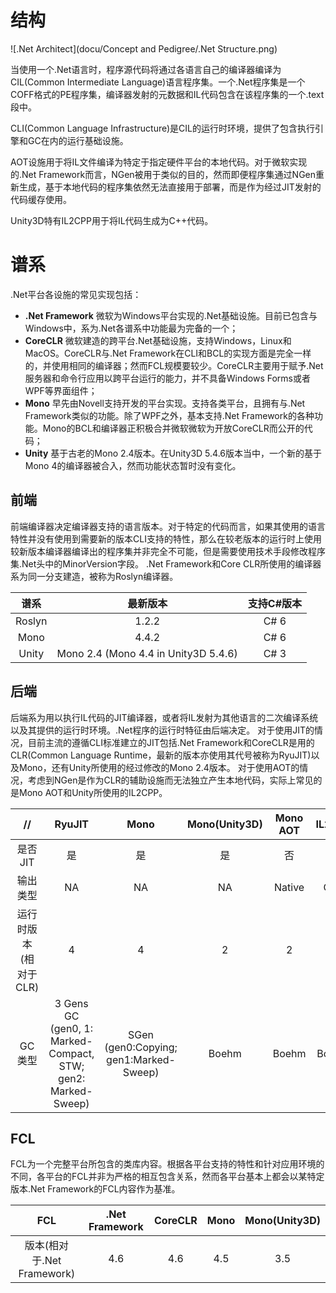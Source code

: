 # 结构
![.Net Architect](docu/Concept and Pedigree/.Net Structure.png)

当使用一个.Net语言时，程序源代码将通过各语言自己的编译器编译为CIL(Common Intermediate Language)语言程序集。一个.Net程序集是一个COFF格式的PE程序集，编译器发射的元数据和IL代码包含在该程序集的一个.text段中。

CLI(Common Language Infrastructure)是CIL的运行时环境，提供了包含执行引擎和GC在内的运行基础设施。

AOT设施用于将IL文件编译为特定于指定硬件平台的本地代码。对于微软实现的.Net Framework而言，NGen被用于类似的目的，然而即便程序集通过NGen重新生成，基于本地代码的程序集依然无法直接用于部署，而是作为经过JIT发射的代码缓存使用。

Unity3D特有IL2CPP用于将IL代码生成为C++代码。

# 谱系
.Net平台各设施的常见实现包括：

- **.Net Framework** 微软为Windows平台实现的.Net基础设施。目前已包含与Windows中，系为.Net各谱系中功能最为完备的一个；
- **CoreCLR** 微软建造的跨平台.Net基础设施，支持Windows，Linux和MacOS。CoreCLR与.Net Framework在CLI和BCL的实现方面是完全一样的，并使用相同的编译器；然而FCL规模要较少。CoreCLR主要用于赋予.Net服务器和命令行应用以跨平台运行的能力，并不具备Windows Forms或者WPF等界面组件；
- **Mono** 早先由Novell支持开发的平台实现。支持各类平台，且拥有与.Net Framework类似的功能。除了WPF之外，基本支持.Net Framework的各种功能。Mono的BCL和编译器正积极合并微软微软为开放CoreCLR而公开的代码；
- **Unity** 基于古老的Mono 2.4版本。在Unity3D 5.4.6版本当中，一个新的基于Mono 4的编译器被合入，然而功能状态暂时没有变化。

## 前端
前端编译器决定编译器支持的语言版本。对于特定的代码而言，如果其使用的语言特性并没有使用到需要新的版本CLI支持的特性，那么在较老版本的运行时上使用较新版本编译器编译出的程序集并非完全不可能，但是需要使用技术手段修改程序集.Net头中的MinorVersion字段。
.Net Framework和Core CLR所使用的编译器系为同一分支建造，被称为Roslyn编译器。

|谱系|最新版本|支持C#版本|
|:----------:|:-------------:|:-----------:|
|Roslyn|1.2.2|C# 6|
|Mono|4.4.2|C# 6|
|Unity|Mono 2.4 (Mono 4.4 in Unity3D 5.4.6)|C# 3|

## 后端
后端系为用以执行IL代码的JIT编译器，或者将IL发射为其他语言的二次编译系统以及其提供的运行时环境。.Net程序的运行时特征由后端决定。
对于使用JIT的情况，目前主流的遵循CLI标准建立的JIT包括.Net Framework和CoreCLR是用的CLR(Common Language Runtime，最新的版本亦使用其代号被称为RyuJIT)以及Mono，还有Unity所使用的经过修改的Mono 2.4版本。
对于使用AOT的情况，考虑到NGen是作为CLR的辅助设施而无法独立产生本地代码，实际上常见的是Mono AOT和Unity所使用的IL2CPP。

|// |RyuJIT|Mono|Mono(Unity3D)|Mono AOT|IL2CPP|
|:------:|:---------:|:---------:|:---------:|:----------:|:---------:|
|是否JIT|是|是|是|否|否|
|输出类型|NA|NA|NA|Native|C++|
|运行时版本(相对于CLR)|4|4|2|2|2|
|GC类型|3 Gens GC<br/>(gen0, 1: Marked-Compact, STW; gen2: Marked-Sweep)|SGen<br/>(gen0:Copying; gen1:Marked-Sweep)|Boehm|Boehm|Boehm|

## FCL
FCL为一个完整平台所包含的类库内容。根据各平台支持的特性和针对应用环境的不同，各平台的FCL并非为严格的相互包含关系，然而各平台基本上都会以某特定版本.Net Framework的FCL内容作为基准。

|FCL|.Net Framework|CoreCLR|Mono|Mono(Unity3D)|
|:---:|:----------------:|:--------:|:------:|:----------------:|
|版本(相对于.Net Framework)|4.6|4.6|4.5|3.5|
